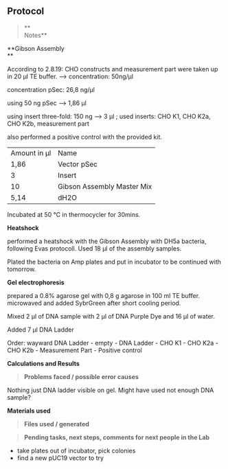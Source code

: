 ﻿---
aimtask: Gibson Assembly of CHO K1, K2a, K2b and measurement part in pSec; Heatshock in DH5a bacs; Gel electrophoresis of Gibson Assembly Samples
protocol: Gibson Assembly; Heatshock; Gel electrophoresis
date: 2019-08-23  
participants: Marie Wiedemann
---    
## Protocol  
> **  
> Notes**

  

**Gibson Assembly  
**

According to 2.8.19: CHO constructs and measurement part were taken up in 20 µl TE buffer. --> concentration: 50ng/µl

concentration pSec: 26,8 ng/µl

using 50 ng pSec --> 1,86 µl

using insert three-fold: 150 ng --> 3 µl ; used inserts: CHO K1, CHO K2a, CHO K2b, measurement part

also performed a positive control with the provided kit.

|||
|--- |--- |
|Amount in µl|Name|
|1,86|Vector pSec|
|3|Insert|
|10|Gibson Assembly Master Mix|
|5,14|dH2O|

Incubated at 50 °C in thermocycler for 30mins.

  

**Heatshock**

performed a heatshock with the Gibson Assembly with DH5a bacteria, following Evas protocoll. Used 18 µl of the assembly samples.

Plated the bacteria on Amp plates and put in incubator to be continued with tomorrow.

  

**Gel electrophoresis**

prepared a 0.8% agarose gel with 0,8 g agarose in 100 ml TE buffer. microwaved and added SybrGreen after short cooling period.

Mixed 2 µl of DNA sample with 2 µl of DNA Purple Dye and 16 µl of water.

Added 7 µl DNA Ladder

Order: wayward DNA Ladder - empty - DNA Ladder - CHO K1 - CHO K2a - CHO K2b - Measurement Part - Positive control

  
**Calculations and Results**

  

  

> **Problems faced / possible error causes**

  

Nothing just DNA ladder visible on gel. Might have used not enough DNA sample?

  

**Materials used**

  

  

  

> **Files used / generated**

  

  

  

  

> **Pending tasks, next steps, comments for next people in the Lab**

-   take plates out of incubator, pick colonies
-   find a new pUC19 vector to try
